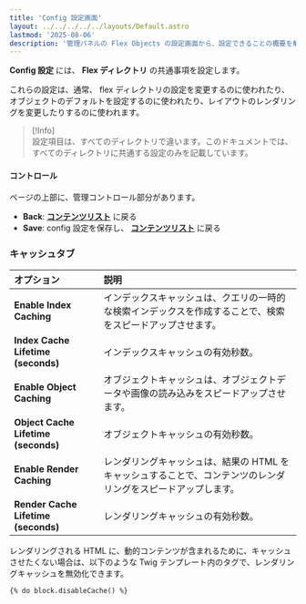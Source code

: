 ```yaml
---
title: 'Config 設定画面'
layout: ../../../../../layouts/Default.astro
lastmod: '2025-08-06'
description: '管理パネルの Flex Objects の設定画面から、設定できることの概要を解説します。'
---
```


**Config 設定** には、 **Flex ディレクトリ** の共通事項を設定します。

これらの設定は、通常、 flex ディレクトリの設定を変更するのに使われたり、オブジェクトのデフォルトを設定するのに使われたり、レイアウトのレンダリングを変更したりするのに使われます。

> [!Info]  
> 設定項目は、すべてのディレクトリで違います。このドキュメントでは、すべてのディレクトリに共通する設定のみを記載しています。

<h4 id="controls">コントロール</h4>

ページの上部に、管理コントロール部分があります。

- **Back**: [**コンテンツリスト**](../01.views-list/) に戻る
- **Save**: config 設定を保存し、 [**コンテンツリスト**](../01.views-list/) に戻る

<h3 id="caching-tab">キャッシュタブ</h3>

| オプション | 説明 |
| :-----  | :----- |
| **Enable Index Caching** | インデックスキャッシュは、クエリの一時的な検索インデックスを作成することで、検索をスピードアップさせます。 |
| **Index Cache Lifetime (seconds)** | インデックスキャッシュの有効秒数。 |
| **Enable Object Caching** | オブジェクトキャッシュは、オブジェクトデータや画像の読み込みをスピードアップさせます。 |
| **Object Cache Lifetime (seconds)** | オブジェクトキャッシュの有効秒数。 |
| **Enable Render Caching** | レンダリングキャッシュは、結果の HTML をキャッシュすることで、コンテンツのレンダリングをスピードアップします。 |
| **Render Cache Lifetime (seconds)** | レンダリングキャッシュの有効秒数。 |

レンダリングされる HTML に、動的コンテンツが含まれるために、キャッシュさせたくない場合は、以下のような Twig テンプレート内のタグで、レンダリングキャッシュを無効化できます。

```
{% do block.disableCache() %}
```


